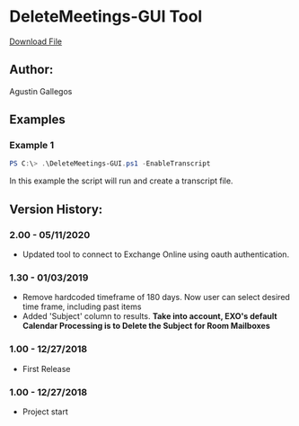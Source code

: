 ﻿# DeleteMeetings-GUI Tool  
[Download File](https://github.com/agallego-css/tools/blob/master/DeleteMeetings-gui/DeleteMeetings-GUI.ps1)
## Author:  
Agustin Gallegos  

## Examples  
### Example 1  
```powershell
PS C:\> .\DeleteMeetings-GUI.ps1 -EnableTranscript
```
In this example the script will run and create a transcript file.  

## Version History:
### 2.00 - 05/11/2020
 - Updated tool to connect to Exchange Online using oauth authentication.
### 1.30 - 01/03/2019
 - Remove hardcoded timeframe of 180 days. Now user can select desired time frame, including past items
 - Added 'Subject' column to results. **Take into account, EXO's default Calendar Processing is to Delete the Subject for Room Mailboxes**
### 1.00 - 12/27/2018
 - First Release
### 1.00 - 12/27/2018
 - Project start